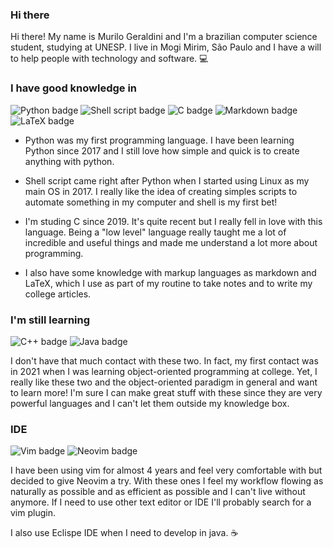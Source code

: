 ### Hi there

<!--
**murilx/murilx** is a ✨ _special_ ✨ repository because its `README.md` (this file) appears on your GitHub profile.

Here are some ideas to get you started:

- 🔭 I’m currently working on ...
- 🌱 I’m currently learning ...
- 👯 I’m looking to collaborate on ...
- 🤔 I’m looking for help with ...
- 💬 Ask me about ...
- 📫 How to reach me: ...
- 😄 Pronouns: ...
- ⚡ Fun fact: ...
-->

Hi there! My name is Murilo Geraldini and I'm a brazilian computer science student, studying at UNESP. I live in Mogi Mirim, São Paulo
and I have a will to help people with technology and software. 💻

### I have good knowledge in

![Python badge](https://img.shields.io/badge/Python-3776AB?style=for-the-badge&logo=python&logoColor=white)
![Shell script badge](https://img.shields.io/badge/Shell_Script-121011?style=for-the-badge&logo=gnu-bash&logoColor=white)
![C badge](https://img.shields.io/badge/C-00599C?style=for-the-badge&logo=c&logoColor=white)
![Markdown badge](https://img.shields.io/badge/Markdown-000000?style=for-the-badge&logo=markdown&logoColor=white)
![LaTeX badge](https://img.shields.io/badge/Overleaf-47A141?style=for-the-badge&logo=Overleaf&logoColor=white)

* Python was my first programming language. I have been learning Python since 2017 and I still love how simple and quick is to create
anything with python.

* Shell script came right after Python when I started using Linux as my main OS in 2017. I really like the idea of creating simples scripts to
automate something in my computer and shell is my first bet! 

* I'm studing C since 2019. It's quite recent but I really fell in love with this language. Being a "low level" language really
taught me a lot of incredible and useful things and made me understand a lot more about programming.

* I also have some knowledge with markup languages as markdown and LaTeX, which I use as part of my routine to take notes and to write
my college articles.

### I'm still learning
![C++ badge](https://img.shields.io/badge/C%2B%2B-00599C?style=for-the-badge&logo=c%2B%2B&logoColor=white)
![Java badge](https://img.shields.io/badge/Java-ED8B00?style=for-the-badge&logo=java&logoColor=white)

I don't have that much contact with these two. In fact, my first contact was in 2021 when I was learning object-oriented programming
at college. Yet, I really like these two and the object-oriented paradigm in general and want to learn more! I'm sure I can make great
stuff with these since they are very powerful languages and I can't let them outside my knowledge box. 

### IDE
![Vim badge](https://img.shields.io/badge/VIM-%2311AB00.svg?&style=for-the-badge&logo=vim&logoColor=white)
![Neovim badge](https://img.shields.io/badge/NeoVim-%2357A143.svg?&style=for-the-badge&logo=neovim&logoColor=white)

I have been using vim for almost 4 years and feel very comfortable with but decided to give Neovim a try. With these ones I feel my 
workflow flowing as naturally as possible and as efficient as possible and I can't live without anymore. If I need to use other text editor
or IDE I'll probably search for a vim plugin.

I also use Eclispe IDE when I need to develop in java. ☕ 
